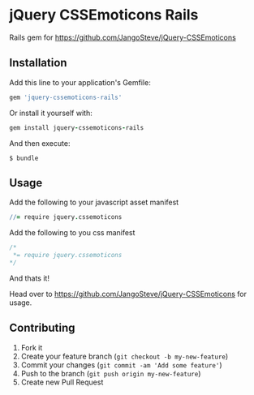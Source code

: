 # jQuery CSSEmoticons Rails

Rails gem for https://github.com/JangoSteve/jQuery-CSSEmoticons

## Installation

Add this line to your application's Gemfile:

```ruby
gem 'jquery-cssemoticons-rails'
```

Or install it yourself with:

```ruby
gem install jquery-cssemoticons-rails
```

And then execute:

```
$ bundle
```

## Usage

Add the following to your javascript asset manifest

```coffeescript
//= require jquery.cssemoticons
```

Add the following to you css manifest

```scss
/*
 *= require jquery.cssemoticons
*/
```

And thats it!

Head over to https://github.com/JangoSteve/jQuery-CSSEmoticons for usage.

## Contributing

1. Fork it
2. Create your feature branch (`git checkout -b my-new-feature`)
3. Commit your changes (`git commit -am 'Add some feature'`)
4. Push to the branch (`git push origin my-new-feature`)
5. Create new Pull Request

